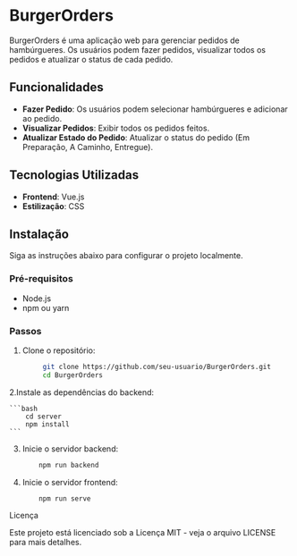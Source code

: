 # BurgerOrders

BurgerOrders é uma aplicação web para gerenciar pedidos de hambúrgueres. Os usuários podem fazer pedidos, visualizar todos os pedidos e atualizar o status de cada pedido.

## Funcionalidades

- **Fazer Pedido**: Os usuários podem selecionar hambúrgueres e adicionar ao pedido.
- **Visualizar Pedidos**: Exibir todos os pedidos feitos.
- **Atualizar Estado do Pedido**: Atualizar o status do pedido (Em Preparação, A Caminho, Entregue).

## Tecnologias Utilizadas

- **Frontend**: Vue.js
- **Estilização**: CSS

## Instalação

Siga as instruções abaixo para configurar o projeto localmente.

### Pré-requisitos

- Node.js
- npm ou yarn

### Passos

1. Clone o repositório:

   ```bash
        git clone https://github.com/seu-usuario/BurgerOrders.git
        cd BurgerOrders
   ```

2.Instale as dependências do backend:

    ```bash
        cd server
        npm install
    ```

3. Inicie o servidor backend:

   ```bash
       npm run backend
   ```

4. Inicie o servidor frontend:

   ```bash
       npm run serve
   ```

Licença

Este projeto está licenciado sob a Licença MIT - veja o arquivo LICENSE para mais detalhes.
